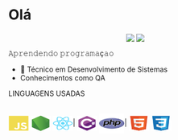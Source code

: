 <!--- 👋 Hi
<!---
DanielaLudwig1/DanielaLudwig1 is a ✨ special ✨ repository because its `README.md` (this file) appears on your GitHub profile.
You can click the Preview link to take a look at your changes.
--->
# Olá
 <div>
  
   <!---![DanielaLudwig1 GitHub stats](https://github-readme-stats.vercel.app/api?username=DanielaLudwig1&count_private=true&show_icons=trueline_height=21&theme=tokyonight)
   --->
   <p align="center">
   <img align="center" src="https://github-readme-stats.vercel.app/api?username=DanielaLudwig1&count_private=true&show_icons=trueline_height=21&theme=tokyonight">

   <img align="center" src="https://github-readme-stats.vercel.app/api/top-langs/?username=DanielaLudwig1&hide_progress=true&&theme=tokyonight">
   </p>

</div>
𝙰𝚙𝚛𝚎𝚗𝚍𝚎𝚗𝚍𝚘 𝚙𝚛𝚘𝚐𝚛𝚊𝚖𝚊ç𝚊𝚘


- 🔭 Técnico em Desenvolvimento de Sistemas
- Conhecimentos como QA

LINGUAGENS USADAS
<div style="display: inline_block"><br>
  <img align="center" alt="Dani-Js" height="30" width="40" src="https://raw.githubusercontent.com/devicons/devicon/master/icons/javascript/javascript-plain.svg">
  <img align="center" alt="Dani-NODDE" height="30" width="40" src="https://raw.githubusercontent.com/devicons/devicon/master/icons/nodejs/nodejs-original.svg">
  <img align="center" alt="Dani-REACT" height="30" width="40" src="https://raw.githubusercontent.com/devicons/devicon/master/icons/react/react-original.svg">| 
  <img align="center" alt="Dani-C#" height="30" width="40" src="https://raw.githubusercontent.com/devicons/devicon/master/icons/csharp/csharp-original.svg">
  <img align="center" alt="Dani-PHP" height="40" width="50" src="https://raw.githubusercontent.com/devicons/devicon/master/icons/php/php-original.svg">|
  <img align="center" alt="Dani-HTML" height="30" width="40" src="https://raw.githubusercontent.com/devicons/devicon/master/icons/html5/html5-original.svg">
  <img align="center" alt="Dani-CSS" height="30" width="40" src="https://raw.githubusercontent.com/devicons/devicon/master/icons/css3/css3-original.svg">
 
   <!--<img align="right" alt="Dani-pic" height="150" style="border-radius:50px;" src="https://user-images.githubusercontent.com/127230187/227042992-f884aef7-a58a-47f5-9f2e-5c7e43eaa284.png">
   --->
</div>
  
  ##
  
  <div>
    
 </div>
